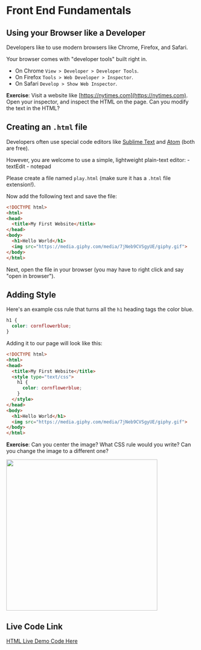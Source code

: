 # Front End Fundamentals

## Using your Browser like a Developer
Developers like to use modern browsers like Chrome, Firefox, and Safari.

Your browser comes with "developer tools" built right in.

* On Chrome `View > Developer > Developer Tools`.
* On Firefox `Tools > Web Developer > Inspector`.
* On Safari `Develop > Show Web Inspector`.

**Exercise**: Visit a website like [https://nytimes.com](https://nytimes.com). Open your inspector, and inspect the HTML on the page. Can you modify the text in the HTML?


## Creating an `.html` file
Developers often use special code editors like [Sublime Text](http://www.sublimetext.com/) and [Atom](https://atom.io/) (both are free).

However, you are welcome to use a simple, lightweight plain-text editor:
    - textEdit
    - notepad

Please create a file named `play.html` (make sure it has a `.html` file extension!).

Now add the following text and save the file:
```html
<!DOCTYPE html>
<html>
<head>
  <title>My First Website</title>
</head>
<body>
  <h1>Hello World</h1>
  <img src="https://media.giphy.com/media/7jNeb9CVSgyUE/giphy.gif">
</body>
</html>
```

Next, open the file in your browser (you may have to right click and say "open in browser").

## Adding Style

Here's an example css rule that turns all the `h1` heading tags the color blue.
```css
h1 {
  color: cornflowerblue;
}
```

Adding it to our page will look like this:

```html
<!DOCTYPE html>
<html>
<head>
  <title>My First Website</title>
  <style type="text/css">
    h1 {
      color: cornflowerblue;
    }
  </style>
</head>
<body>
  <h1>Hello World</h1>
  <img src="https://media.giphy.com/media/7jNeb9CVSgyUE/giphy.gif">
</body>
</html>
```

**Exercise**: Can you center the image? What CSS rule would you write? Can you change the image to a different one?


<img src="http://i.giphy.com/5pxnxdzdZfXFK.gif" width="400px">


## Live Code Link
[HTML Live Demo Code Here](https://b2adf358.ngrok.io)


